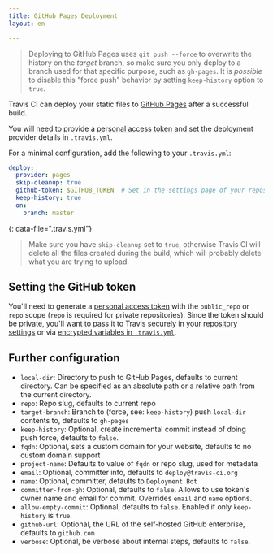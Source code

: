 ```yaml
---
title: GitHub Pages Deployment
layout: en

---
```


> Deploying to GitHub Pages uses `git push --force` to overwrite the history on the *target* branch, so make sure you only deploy to a branch used for that specific purpose, such as `gh-pages`. It is *possible* to disable this "force push" behavior by setting `keep-history` option to `true`.

Travis CI can deploy your static files to [GitHub
Pages](https://pages.github.com/) after a successful build.

You will need to provide a [personal access
token](https://help.github.com/articles/creating-an-access-token-for-command-line-use/)
and set the deployment provider details in `.travis.yml`.

For a minimal configuration, add the following to your `.travis.yml`:

```yaml
deploy:
  provider: pages
  skip-cleanup: true
  github-token: $GITHUB_TOKEN  # Set in the settings page of your repository, as a secure variable
  keep-history: true
  on:
    branch: master
```
{: data-file=".travis.yml"}

> Make sure you have `skip-cleanup` set to `true`, otherwise Travis CI will delete
> all the files created during the build, which will probably delete what you are
> trying to upload.

## Setting the GitHub token

You'll need to generate a [personal access
token](https://help.github.com/articles/creating-an-access-token-for-command-line-use/)
with the `public_repo` or `repo` scope (`repo` is required for private
repositories). Since the token should be private,
you'll want to pass it to Travis securely in your [repository
settings](/user/environment-variables#defining-variables-in-repository-settings)
or via [encrypted variables in
`.travis.yml`](/user/environment-variables#defining-encrypted-variables-in-travisyml).

## Further configuration

* `local-dir`: Directory to push to GitHub Pages, defaults to current directory.
  Can be specified as an absolute path or a relative path from the current directory.
* `repo`: Repo slug, defaults to current repo
* `target-branch`: Branch to (force, see: `keep-history`) push `local-dir`
  contents to, defaults to `gh-pages`
* `keep-history`: Optional, create incremental commit instead of doing push
  force, defaults to `false`.
* `fqdn`: Optional, sets a custom domain for your website, defaults to no custom domain support
* `project-name`: Defaults to value of `fqdn` or repo slug, used for metadata
* `email`: Optional, committer info, defaults to `deploy@travis-ci.org`
* `name`: Optional, committer, defaults to `Deployment Bot`
* `committer-from-gh`: Optional, defaults to `false`. Allows to use token's
  owner name and email for commit. Overrides `email` and `name` options.
* `allow-empty-commit`: Optional, defaults to `false`. Enabled if only
  `keep-history` is `true`.
* `github-url`: Optional, the URL of the self-hosted GitHub enterprise, defaults to `github.com`
* `verbose`: Optional, be verbose about internal steps, defaults to `false`.
